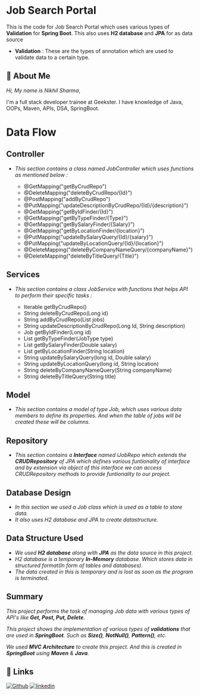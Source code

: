 # Job Search Portal

This is the code for Job Search Portal which uses various types of **Validation** for **Spring Boot**.
This also uses **H2 database** and **JPA** for as data source

- **Validation** : These are the types of annotation which are used to validate data to a certain type.


## 🚀 About Me
*Hi, My name is Nikhil Sharma*,

I'm a full stack developer trainee at Geekster. I have knowledge of Java, OOPs, Maven, APIs, DSA, SpringBoot.


# Data Flow

## Controller
*   *This section contains a class named JobController which uses functions as mentioned below :*

       * @GetMapping("getByCrudRepo")
       * @DeleteMapping("deleteByCrudRepo/{Id}")
       * @PostMapping("addByCrudRepo")
       * @PutMapping("updateDescriptionByCrudRepo/{Id}/{description}")
       * @GetMapping("getByIdFinder/{Id}")
       * @GetMapping("getByTypeFinder/{Type}")
       * @GetMapping("getBySalaryFinder/{Salary}")
       * @GetMapping("getByLocationFinder/{location}")
       * @PutMapping("updateBySalaryQuery/{Id}/{salary}")
       * @PutMapping("updateByLocationQuery/{Id}/{location}")
       * @DeleteMapping("deleteByCompanyNameQuery/{companyName}")
       * @DeleteMapping("deleteByTitleQuery/{Title}")

## Services
*   *This section contains a class JobService with functions that helps API to perform their specific tasks :*

    * Iterable<Job> getByCrudRepo() 
    * String deleteByCrudRepo(Long id)
    * String addByCrudRepo(List<Job> jobs)
    * String updateDescriptionByCrudRepo(Long Id, String description)
    * Job getByIdFinder(Long id)
    * List<Job> getByTypeFinder(JobType type)
    * List<Job> getBySalaryFinder(Double salary)
    * List<Job> getByLocationFinder(String location)
    * String updateBySalaryQuery(long id, Double salary)
    * String updateByLocationQuery(long id, String location)
    * String deleteByCompanyNameQuery(String companyName)
    * String deleteByTitleQuery(String title)
    
## Model
- *This section contains a model of type Job, which uses various data members to define its properties. And when the table of jobs will be created these will be columns.*

##  Repository
-   *This section contains a **Interface** named iJobRepo which extends the **CRUDRepository** of JPA which defines various funtionality of interface and by extension via object of this interface we can access CRUDRepository methods to provide funtionality to our project.*

## Database Design
- *In this section we used a Job class which is used as a table to store data.*
- *It also uses H2 database and JPA to create datastructure.*


## Data Structure Used
- *We used **H2 database** along with **JPA** as the data source in this project*.
- *H2 database is a temporary **In-Memory** database. Which stores data in structured format(In form of tables and databases)*.
- *The data created in this is temporary and is lost as soon as the program is terminated*.
 
## Summary

*This project performs the task of managing Job data with various types of API's like **Get, Post, Put, Delete**.*

*This project shows the implementation of various types of **validations** that are used in **SpringBoot**. Such as **Size()**, **NotNull()**, **Pattern()**, etc.*

*We used **MVC Architecture** to create this project. 
And this is created in **SpringBoot** using **Maven** & **Java**.*


## 🔗 Links
[![Github](https://img.shields.io/badge/Github-000?style=for-the-badge&logo=ko-fi&logoColor=white)](https://github.com/Nikhil-Sharma-CS)
[![linkedin](https://img.shields.io/badge/linkedin-0A66C2?style=for-the-badge&logo=linkedin&logoColor=white)](https://www.linkedin.com/in/nikhil-sharma-cse)
